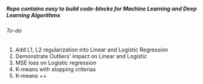 ##### Repo contains easy to build code-blocks for Machine Learning and Deep Learning Algorithms
###### To-do
1. Add L1, L2 regularization into Linear and Logistic Regression
2. Demonstrate Outliers' impact on Linear and Logistic
3. MSE loss on Logistic regression
4. K-means with stopping criterias
5. K-means ++

